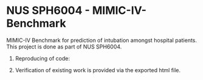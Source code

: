 # NUS SPH6004 - MIMIC-IV-Benchmark
MIMIC-IV Benchmark for prediction of intubation amongst hospital patients. This project is done as part of NUS SPH6004.

1. Reproducing of code: 


2. Verification of existing work is provided via the exported html file. 
